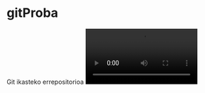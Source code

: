 # gitProba
Git ikasteko errepositorioa
<video src="probaAndroid.mp4" controls title="Title" width="50%"></video>